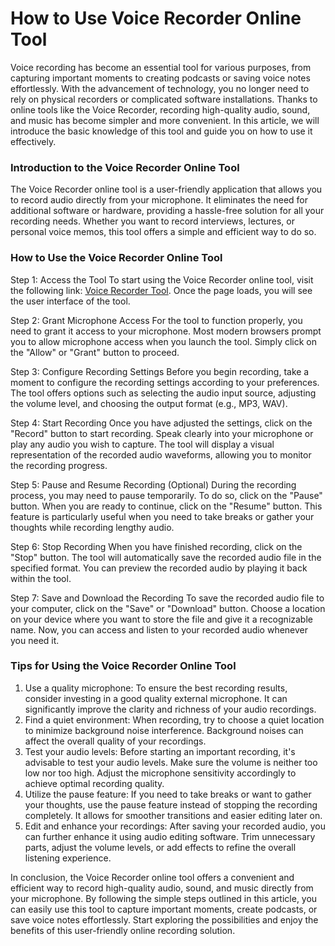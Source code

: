 How to Use Voice Recorder Online Tool
=====================================

Voice recording has become an essential tool for various purposes, from capturing important moments to creating podcasts or saving voice notes effortlessly. With the advancement of technology, you no longer need to rely on physical recorders or complicated software installations. Thanks to online tools like the Voice Recorder, recording high-quality audio, sound, and music has become simpler and more convenient. In this article, we will introduce the basic knowledge of this tool and guide you on how to use it effectively.

### Introduction to the Voice Recorder Online Tool

The Voice Recorder online tool is a user-friendly application that allows you to record audio directly from your microphone. It eliminates the need for additional software or hardware, providing a hassle-free solution for all your recording needs. Whether you want to record interviews, lectures, or personal voice memos, this tool offers a simple and efficient way to do so.

### How to Use the Voice Recorder Online Tool

Step 1: Access the Tool To start using the Voice Recorder online tool, visit the following link: [Voice Recorder Tool](https://www.onlinecalculatorsfree.com/tools/voice-recorder.html). Once the page loads, you will see the user interface of the tool.

Step 2: Grant Microphone Access For the tool to function properly, you need to grant it access to your microphone. Most modern browsers prompt you to allow microphone access when you launch the tool. Simply click on the "Allow" or "Grant" button to proceed.

Step 3: Configure Recording Settings Before you begin recording, take a moment to configure the recording settings according to your preferences. The tool offers options such as selecting the audio input source, adjusting the volume level, and choosing the output format (e.g., MP3, WAV).

Step 4: Start Recording Once you have adjusted the settings, click on the "Record" button to start recording. Speak clearly into your microphone or play any audio you wish to capture. The tool will display a visual representation of the recorded audio waveforms, allowing you to monitor the recording progress.

Step 5: Pause and Resume Recording (Optional) During the recording process, you may need to pause temporarily. To do so, click on the "Pause" button. When you are ready to continue, click on the "Resume" button. This feature is particularly useful when you need to take breaks or gather your thoughts while recording lengthy audio.

Step 6: Stop Recording When you have finished recording, click on the "Stop" button. The tool will automatically save the recorded audio file in the specified format. You can preview the recorded audio by playing it back within the tool.

Step 7: Save and Download the Recording To save the recorded audio file to your computer, click on the "Save" or "Download" button. Choose a location on your device where you want to store the file and give it a recognizable name. Now, you can access and listen to your recorded audio whenever you need it.

### Tips for Using the Voice Recorder Online Tool

1. Use a quality microphone: To ensure the best recording results, consider investing in a good quality external microphone. It can significantly improve the clarity and richness of your audio recordings.
2. Find a quiet environment: When recording, try to choose a quiet location to minimize background noise interference. Background noises can affect the overall quality of your recordings.
3. Test your audio levels: Before starting an important recording, it's advisable to test your audio levels. Make sure the volume is neither too low nor too high. Adjust the microphone sensitivity accordingly to achieve optimal recording quality.
4. Utilize the pause feature: If you need to take breaks or want to gather your thoughts, use the pause feature instead of stopping the recording completely. It allows for smoother transitions and easier editing later on.
5. Edit and enhance your recordings: After saving your recorded audio, you can further enhance it using audio editing software. Trim unnecessary parts, adjust the volume levels, or add effects to refine the overall listening experience.

In conclusion, the Voice Recorder online tool offers a convenient and efficient way to record high-quality audio, sound, and music directly from your microphone. By following the simple steps outlined in this article, you can easily use this tool to capture important moments, create podcasts, or save voice notes effortlessly. Start exploring the possibilities and enjoy the benefits of this user-friendly online recording solution.
